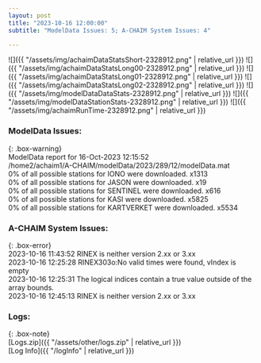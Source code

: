 ```yaml
---
layout: post
title: "2023-10-16 12:00:00"
subtitle: "ModelData Issues: 5; A-CHAIM System Issues: 4"

---
```


![]({{ "/assets/img/achaimDataStatsShort-2328912.png" | relative_url }})
![]({{ "/assets/img/achaimDataStatsLong00-2328912.png" | relative_url }})
![]({{ "/assets/img/achaimDataStatsLong01-2328912.png" | relative_url }})
![]({{ "/assets/img/achaimDataStatsLong02-2328912.png" | relative_url }})
![]({{ "/assets/img/modelDataDataStats-2328912.png" | relative_url }})
![]({{ "/assets/img/modelDataStationStats-2328912.png" | relative_url }})
![]({{ "/assets/img/achaimRunTime-2328912.png" | relative_url }})


### ModelData Issues:  
  
{: .box-warning}  
 ModelData report for 16-Oct-2023 12:15:52   
 /home2/achaim1/A-CHAIM/modelData/2023/289/12/modelData.mat   
 0% of all possible stations for IONO were downloaded. x1313   
 0% of all possible stations for JASON were downloaded. x19   
 0% of all possible stations for SENTINEL were downloaded. x616   
 0% of all possible stations for KASI were downloaded. x5825   
 0% of all possible stations for KARTVERKET were downloaded. x5534   
  
### A-CHAIM System Issues:  
  
{: .box-error}  
2023-10-16 11:43:52 RINEX is neither version 2.xx or 3.xx  
2023-10-16 12:25:28 RINEX303o:No valid times were found, vIndex is empty  
2023-10-16 12:25:31 The logical indices contain a true value outside of the array bounds.  
2023-10-16 12:45:13 RINEX is neither version 2.xx or 3.xx  

### Logs:  
  
{: .box-note}  
[Logs.zip]({{ "/assets/other/logs.zip" | relative_url }})  
[Log Info]({{ "/logInfo" | relative_url }})  

